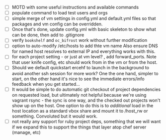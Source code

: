 - [ ] MOTD with some useful instructions and available commands
- [ ] populate command to load test users and orgs
- [ ] simple merge of vm settings in config.yml and default.yml files so that
      packages and vm config can be overridden.
- [ ] Once that's done, update config.yml  with basic skeleton to show what can be done,
      then add to .gitignore
- [ ] verify `bookshelf` and `oc_bifrost` work without further
      modification
- [ ] option to auto-modify /etc/hosts to add thte vm name
      Also ensure DNS for named host resolves to external IP and
      everything works with this.
- [ ] for each project setting - or just at vm level? , add forward_ports. Note that user knife
      config, etc should work from in the vm or from the host.
- [ ] Should we default quickstart ercehf to launch in the background to
      avoid another ssh session for more work? One the one hand, simpler
      to start, on the other hand it's nice to see the immediate errors/info
      feedback when you get started...
- [ ] It would be simple to do automatic git checkout of project dependencies on
      requested load, but ultimately not helpful because we're using
      vagrant rsync - the sync is one way, and the checked out projects won't
      show up on the host.  One option to do this is to *additional* load in
      the host location as a standard vbox share  and mount it to /host_rw or something.
      Convoluted but it would work.
- [ ] not really any support for ruby project deps, something that we
      will want if we expand this to support the things that layer atop chef
      server (manage, etc)
